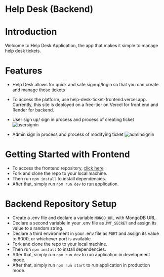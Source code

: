 # Help Desk (Backend)

# Introduction

Welcome to Help Desk Application, the app that makes it simple to manage help desk tickets.


# Features

- Help Desk  allows for quick and safe signup/login so that you can create and manage those tickets

- To access the platform, use help-desk-ticket-frontend.vercel.app. Currently, this site is deployed on a free-tier on Vercel for front end and Render for backend.

- User sign up/ sign in process and process of creating ticket
![usersignin](https://github.com/helpDeskTicket/helpDeskTicket_frontend/assets/30169238/33ffc699-a19d-4adf-aa08-aa5228db78c1)

- Admin sign in process and process of modifying ticket
![adminsignin](https://github.com/helpDeskTicket/helpDeskTicket_frontend/assets/30169238/09bec510-45b7-4960-8e20-1cf73529703b)


# Getting Started with Frontend

- To access the frontend repository, [click here](https://github.com/helpDeskTicket/helpDeskTicket_frontend)
- Fork and clone the repo to your local machine.
- Then run `npm install` to install dependencies.
- After that, simply run `npm run dev` to run application.
  
# Backend Repository Setup

- Create a .env file and declare a variable `MONGO_URL` with MongoDB URL.
- Declare a second variable in your .env file as `JWT_SECRET` and assign its value to a random string.
- Declare a third environment in your .env file as  `PORT` and assign its value to 6000, or whichever port is available.
- Fork and clone the repo to your local machine.
- Then run `npm install` to install dependencies.
- After that, simply run `npm run dev` to run application in development mode.
- After that, simply run `npm run start` to run application in production mode.
